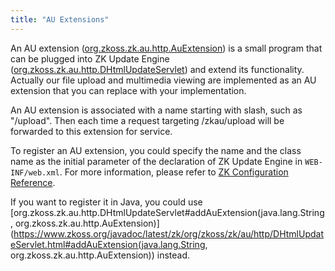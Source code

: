```yaml
---
title: "AU Extensions"
---
```


An AU extension
([org.zkoss.zk.au.http.AuExtension](https://www.zkoss.org/javadoc/latest/zk/org/zkoss/zk/au/http/AuExtension.html))
is a small program that can be plugged into ZK Update Engine
([org.zkoss.zk.au.http.DHtmlUpdateServlet](https://www.zkoss.org/javadoc/latest/zk/org/zkoss/zk/au/http/DHtmlUpdateServlet.html)) and extend
its functionality. Actually our file upload and multimedia viewing are
implemented as an AU extension that you can replace with your
implementation.

An AU extension is associated with a name starting with slash, such as
"/upload". Then each time a request targeting /zkau/upload will be
forwarded to this extension for service.

To register an AU extension, you could specify the name and the class
name as the initial parameter of the declaration of ZK Update Engine in
`WEB-INF/web.xml`. For more information, please refer to [ZK Configuration Reference]({{site.baseurl}}/zk_config_ref/zk_au_engine).

If you want to register it in Java, you could use
[org.zkoss.zk.au.http.DHtmlUpdateServlet#addAuExtension(java.lang.String, org.zkoss.zk.au.http.AuExtension)](https://www.zkoss.org/javadoc/latest/zk/org/zkoss/zk/au/http/DHtmlUpdateServlet.html#addAuExtension(java.lang.String, org.zkoss.zk.au.http.AuExtension))
instead.
